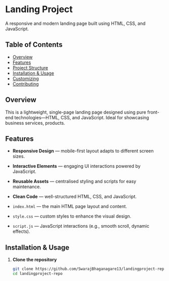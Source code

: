 # Landing Project

A responsive and modern landing page built using HTML, CSS, and JavaScript.

##  Table of Contents

- [Overview](#overview)
- [Features](#features)
- [Project Structure](#project-structure)
- [Installation & Usage](#installation--usage)
- [Customizing](#customizing)
- [Contributing](#contributing)

## Overview

This is a lightweight, single-page landing page designed using pure front-end technologies—HTML, CSS, and JavaScript. Ideal for showcasing business services, products.


## Features

- **Responsive Design** — mobile-first layout adapts to different screen sizes.
- **Interactive Elements** — engaging UI interactions powered by JavaScript.
- **Reusable Assets** — centralised styling and scripts for easy maintenance.
- **Clean Code** — well-structured HTML, CSS, and JavaScript.


- `index.html` — the main HTML page layout and content.
- `style.css` — custom styles to enhance the visual design.
- `script.js` — JavaScript interactions (e.g., smooth scroll, dynamic effects).


## Installation & Usage

1. **Clone the repository**

   ```bash
   git clone https://github.com/SwarajBhaganagare13/landingproject-repo.git
   cd landingproject-repo

